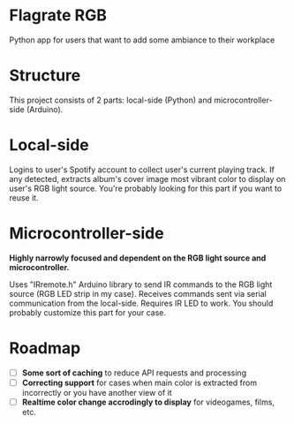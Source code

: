 # Flagrate RGB
 Python app for users that want to add some ambiance to their workplace

# Structure

 This project consists of 2 parts: local-side (Python) and microcontroller-side (Arduino).

# Local-side
 Logins to user's Spotify account to collect user's current playing track. If any detected, extracts album's cover image most vibrant color to display on user's RGB light source.
 You're probably looking for this part if you want to reuse it.

# Microcontroller-side
 **Highly narrowly focused and dependent on the RGB light source and microcontroller.**

 Uses "IRremote.h" Arduino library to send IR commands to the RGB light source (RGB LED strip in my case). Receives commands sent via serial communication from the local-side. Requires IR LED to work.
 You should probably customize this part for your case.

# Roadmap
- [ ] **Some sort of caching** to reduce API requests and processing
- [ ] **Correcting support** for cases when main color is extracted from incorrectly or you have another view of it
- [ ] **Realtime color change accrodingly to display** for videogames, films, etc.
